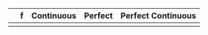 |     | f   | Continuous | Perfect | Perfect Continuous |
| --- | --- | ---------- | ------- | ------------------ |
|     |     |            |         |                    |
